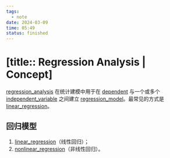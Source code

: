 ```yaml
---
tags:
  - note
date: 2024-03-09
time: 05:49
status: finished
---
```


# [title:: Regression Analysis | Concept]

[regression_analysis](regression_analysis.md) 在统计建模中用于在 [dependent](dependent.md) 与一个或多个 [independent_variable](independent_variable.md) 之间建立 [regression_model](regression_model.md)。最常见的方式是 [linear_regression](linear_regression.md)。

## 回归模型

1. [linear_regression](linear_regression.md)（线性回归）；
2. [nonlinear_regression](nonlinear_regression.md)（非线性回归）。

